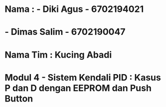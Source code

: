 # Nama : - Diki Agus - 6702194021
#        - Dimas Salim - 6702190047
# Nama Tim : Kucing Abadi
# Modul 4 - Sistem Kendali PID : Kasus P dan D dengan EEPROM dan Push Button
